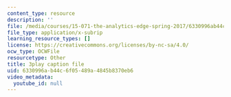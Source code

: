 ```yaml
---
content_type: resource
description: ''
file: /media/courses/15-071-the-analytics-edge-spring-2017/6330996ab44c6f05489a4845b8370eb6_kntypWFmyyM.srt
file_type: application/x-subrip
learning_resource_types: []
license: https://creativecommons.org/licenses/by-nc-sa/4.0/
ocw_type: OCWFile
resourcetype: Other
title: 3play caption file
uid: 6330996a-b44c-6f05-489a-4845b8370eb6
video_metadata:
  youtube_id: null
---
```

